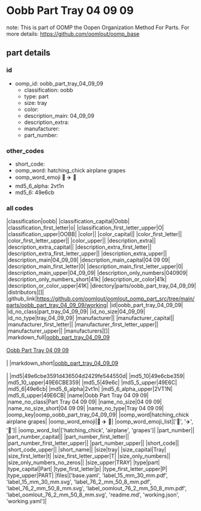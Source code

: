 # Oobb Part Tray 04 09 09  

note: This is part of OOMP the Oopen Organization Method For Parts. For more details: https://github.com/oomlout/oomp_base

##  part details





### id
* oomp_id: oobb_part_tray_04_09_09
  * classification: oobb
  * type: part
  * size: tray
  * color: 
  * description_main: 04_09_09
  * description_extra: 
  * manufacturer: 
  * part_number: 

### other_codes
* short_code: 
* oomp_word: hatching_chick airplane grapes
* oomp_word_emoji :hatching_chick: :airplane: :grapes:
* md5_6_alpha: 2vt1n
* md5_6: 49e6cb

### all codes 
|classification|oobb|
|classification_capital|Oobb|
|classification_first_letter|o|
|classification_first_letter_upper|O|
|classification_upper|OOBB|
|color||
|color_capital||
|color_first_letter||
|color_first_letter_upper||
|color_upper||
|description_extra||
|description_extra_capital||
|description_extra_first_letter||
|description_extra_first_letter_upper||
|description_extra_upper||
|description_main|04_09_09|
|description_main_capital|04 09 09|
|description_main_first_letter|0|
|description_main_first_letter_upper|0|
|description_main_upper|04_09_09|
|description_only_numbers|040909|
|description_only_numbers_short|41k|
|description_or_color|41k|
|description_or_color_upper|41K|
|directory|parts/oobb_part_tray_04_09_09|
|distributors|[]|
|github_link|https://github.com/oomlout/oomlout_oomp_part_src/tree/main/parts/oobb_part_tray_04_09_09/working|
|id|oobb_part_tray_04_09_09|
|id_no_class|part_tray_04_09_09|
|id_no_size|04_09_09|
|id_no_type|tray_04_09_09|
|manufacturer||
|manufacturer_capital||
|manufacturer_first_letter||
|manufacturer_first_letter_upper||
|manufacturer_upper||
|manufacturers|[]|
|markdown_full|[oobb_part_tray_04_09_09](https://github.com/oomlout/oomlout_oomp_part_src/tree/main/parts/oobb_part_tray_04_09_09/working)<br>[](https://github.com/oomlout/oomlout_oomp_part_src/tree/main/parts/oobb_part_tray_04_09_09/working)<br>[Oobb Part Tray 04 09 09](https://github.com/oomlout/oomlout_oomp_part_src/tree/main/parts/oobb_part_tray_04_09_09/working)<br><br>|
|markdown_short|[oobb_part_tray_04_09_09](https://github.com/oomlout/oomlout_oomp_part_src/tree/main/parts/oobb_part_tray_04_09_09/working)<br><br>|
|md5|49e6cbe3591d436504d2429fe544550d|
|md5_10|49e6cbe359|
|md5_10_upper|49E6CBE359|
|md5_5|49e6c|
|md5_5_upper|49E6C|
|md5_6|49e6cb|
|md5_6_alpha|2vt1n|
|md5_6_alpha_upper|2VT1N|
|md5_6_upper|49E6CB|
|name|Oobb Part Tray 04 09 09|
|name_no_class|Part Tray 04 09 09|
|name_no_size|04 09 09|
|name_no_size_short|04 09 09|
|name_no_type|Tray 04 09 09|
|oomp_key|oomp_oobb_part_tray_04_09_09|
|oomp_word|hatching_chick airplane grapes|
|oomp_word_emoji|:hatching_chick: :airplane: :grapes:|
|oomp_word_emoji_list|[':hatching_chick:', ':airplane:', ':grapes:']|
|oomp_word_list|['hatching_chick', 'airplane', 'grapes']|
|part_number||
|part_number_capital||
|part_number_first_letter||
|part_number_first_letter_upper||
|part_number_upper||
|short_code||
|short_code_upper||
|short_name||
|size|tray|
|size_capital|Tray|
|size_first_letter|t|
|size_first_letter_upper|T|
|size_only_numbers||
|size_only_numbers_no_zeros||
|size_upper|TRAY|
|type|part|
|type_capital|Part|
|type_first_letter|p|
|type_first_letter_upper|P|
|type_upper|PART|
|files|['base.yaml', 'label_15_mm_30_mm.pdf', 'label_15_mm_30_mm.svg', 'label_76_2_mm_50_8_mm.pdf', 'label_76_2_mm_50_8_mm.svg', 'label_oomlout_76_2_mm_50_8_mm.pdf', 'label_oomlout_76_2_mm_50_8_mm.svg', 'readme.md', 'working.json', 'working.yaml']|
